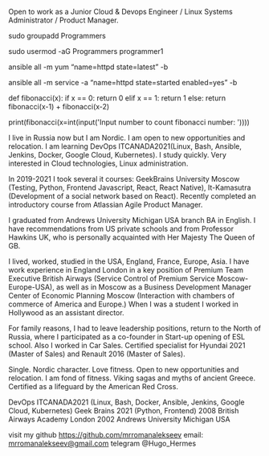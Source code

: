 Open to work as a Junior Cloud & Devops Engineer / Linux Systems Administrator / Product Manager.

sudo groupadd Programmers

sudo usermod -aG Programmers programmer1

ansible all -m yum “name=httpd state=latest” -b

ansible all -m service -a “name=httpd state=started enabled=yes” -b

def fibonacci(x):
    if x == 0:
        return 0
    elif x == 1:
        return 1
    else:
        return fibonacci(x-1) + fibonacci(x-2)
        
print(fibonacci(x=int(input('Input number to count fibonacci number: '))))

I live in Russia now but I am Nordic. I am open to new opportunities and relocation. I am learning DevOps ITCANADA2021(Linux, Bash, Ansible, Jenkins, Docker, Google Cloud, Kubernetes). I study quickly. Very interested in Cloud technologies, Linux administration.

In 2019-2021 I took several it courses: GeekBrains University Moscow (Testing, Python, Frontend Javascript, React, React Native), It-Kamasutra (Development of a social network based on React). Recently completed an introductory course from Atlassian Agile Product Manager. 

I graduated from Andrews University Michigan USA branch
BA in English. I have recommendations from US private schools and from Professor Hawkins UK, who is personally acquainted with Her Majesty The Queen of GB.

I lived, worked, studied in the USA, England, France, Europe, Asia. I have work experience in England London in a key position of Premium Team Executive British Airways (Service Control of Premium Service Moscow-Europe-USA), as well as in Moscow as a Business Development Manager Center of Economic Planning Moscow (Interaction with chambers of commerce of America and Europe.) When I was a student I worked in Hollywood as an assistant director.

For family reasons, I had to leave leadership positions, return to the North of Russia, where I participated as a co-founder in Start-up opening of ESL school. Also I worked in Car Sales. Certified specialist for Hyundai 2021 (Master of Sales) and Renault 2016 (Master of Sales).

Single. Nordic character. Love fitness. Open to new opportunities and relocation. I am fond of fitness. Viking sagas and myths of ancient Greece. Certified as a lifeguard by the American Red Cross.


DevOps ITCANADA2021 (Linux, Bash, Docker, Ansible, Jenkins, Google Cloud, Kubernetes) 
Geek Brains 2021 (Python, Frontend)
2008 British Airways Academy London
2002 Andrews University Michigan USA

visit my github https://github.com/mrromanalekseev 
email: mrromanalekseev@gmail.com
telegram @Hugo_Hermes
